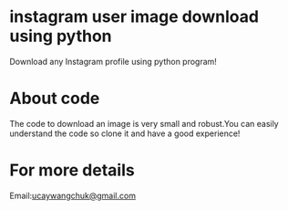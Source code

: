 

# instagram user image download using python
Download  any Instagram profile using python program!



# About code

The code to download an image is very small and robust.You can easily understand the code so clone it and have a good experience!

# For more details 

Email:ucaywangchuk@gmail.com
